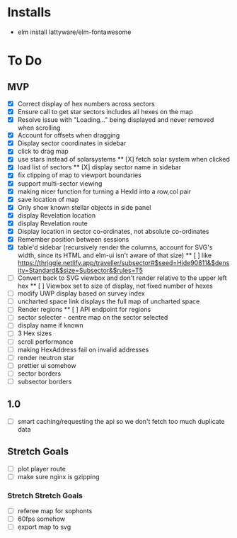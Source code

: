 # Installs

* elm install lattyware/elm-fontawesome

# To Do

## MVP
* [X] Correct display of hex numbers across sectors
* [X] Ensure call to get star sectors includes all hexes on the map
* [X] Resolve issue with "Loading..." being displayed and never removed when scrolling
* [X] Account for offsets when dragging
* [X] Display sector coordinates in sidebar
* [X] click to drag map
* [X] use stars instead of solarsystems
** [X] fetch solar system when clicked
* [X] load list of sectors
** [X] display sector name in sidebar
* [X] fix clipping of map to viewport boundaries
* [X] support multi-sector viewing
* [X] making nicer function for turning a HexId into a row,col pair
* [X] save location of map
* [X] Only show known stellar objects in side panel
* [X] display Revelation location
* [X] display Revelation route
* [X] Display location in sector co-ordinates, not absolute co-ordinates
* [X] Remember position between sessions
* [X] table'd sidebar (recursively render the columns, account for SVG's width, since its HTML and elm-ui isn't aware of that size)
** [ ] like https://thriggle.netlify.app/traveller/subsector#$seed=Hide90811&$density=Standard&$size=Subsector&$rules=T5
* [ ] Convert back to SVG viewbox and don't render relative to the upper left hex
** [ ] Viewbox set to size of display, not fixed number of hexes
* [ ] modify UWP display based on survey index
* [ ] uncharted space link displays the full map of uncharted space
* [ ] Render regions
** [ ] API endpoint for regions
* [ ] sector selecter - centre map on the sector selected
* [ ] display name if known
* [ ] 3 Hex sizes
* [ ] scroll performance
* [ ] making HexAddress fail on invalid addresses
* [ ] render neutron star
* [ ] prettier ui somehow
* [ ] sector borders
* [ ] subsector borders

## 1.0
* [ ] smart caching/requesting the api so we don't fetch too much duplicate data

## Stretch Goals
* [ ] plot player route
* [ ] make sure nginx is gzipping

### Stretch Stretch Goals

* [ ] referee map for sophonts
* [ ] 60fps somehow
* [ ] export map to svg
